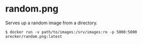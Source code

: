 # random.png

Serves up a random image from a directory.

```
$ docker run -v path/to/images:/srv/images:ro -p 5000:5000 arecker/random.png:latest
```